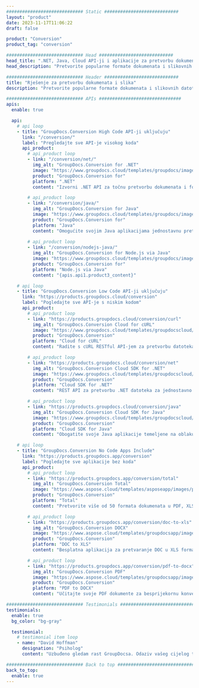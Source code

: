 ```yaml
---
############################# Static ############################
layout: "product"
date: 2023-11-17T11:06:22
draft: false

product: "Conversion"
product_tag: "conversion"

############################# Head ############################
head_title: ".NET, Java, Cloud API-ji i aplikacije za pretvorbu dokumenata tvrtke GroupDocs"
head_description: "Pretvorite popularne formate dokumenata i slikovnih datoteka na bilo kojoj platformi s rješenjima koja se temelje na aplikaciji i API-ju."

############################# Header ############################
title: "Rješenje za pretvorbu dokumenata i slika"
description: "Pretvorite popularne formate dokumenata i slikovnih datoteka na bilo kojoj platformi s rješenjima koja se temelje na aplikaciji i API-ju."

############################# APIs ###############################
apis:
  enable: true

  api:
    # api loop
    - title: "GroupDocs.Conversion High Code API-ji uključuju"
      link: "/conversion/"
      label: "Pregledajte sve API-je visokog koda"
      api_product:
        # api_product loop
        - link: "/conversion/net/"
          img_alt: "GroupDocs.Conversion for .NET"
          image: "https://www.groupdocs.cloud/templates/groupdocs/images/product-logos/groupdocs-conversion-net.png"
          product: "GroupDocs.Conversion for"
          platform: ".NET"
          content: "Izvorni .NET API za točnu pretvorbu dokumenata i formata slikovnih datoteka u sve vrste .NET aplikacija. Podržava dodavanje slikovnih vodenih žigova tijekom pretvorbe."

        # api_product loop
        - link: "/conversion/java/"
          img_alt: "GroupDocs.Conversion for Java"
          image: "https://www.groupdocs.cloud/templates/groupdocs/images/product-logos/groupdocs-conversion-java.png"
          product: "GroupDocs.Conversion for"
          platform: "Java"
          content: "Omogućite svojim Java aplikacijama jednostavnu pretvorbu između svih standardnih formata dokumenata uključujući Microsoft Office, PDF, HTML, slike i mnoge druge."
          
        # api_product loop
        - link: "/conversion/nodejs-java/"
          img_alt: "GroupDocs.Conversion for Node.js via Java"
          image: "https://www.groupdocs.cloud/templates/groupdocs/images/product-logos/groupdocs-conversion-nodejs-java.png"
          product: "GroupDocs.Conversion for"
          platform: "Node.js via Java"
          content: "{apis.api1.product3_content}"

    # api loop
    - title: "GroupDocs.Conversion Low Code API-ji uključuju"
      link: "https://products.groupdocs.cloud/conversion"
      label: "Pogledajte sve API-je s niskim kodom"
      api_product:
        # api_product loop
        - link: "https://products.groupdocs.cloud/conversion/curl"
          img_alt: "GroupDocs.Conversion Cloud for cURL"
          image: "https://www.groupdocs.cloud/templates/groupdocscloud/images/sdk/272x272/groupdocs_conversion-for-curl.png"
          product: "GroupDocs.Conversion"
          platform: "Cloud for cURL"
          content: "Radite s cURL RESTful API-jem za pretvorbu datoteka kako biste jednostavno pretvorili Microsoft Office, PDF, Email, Project, HTML i druge uobičajene formate datoteka u svojim aplikacijama."

        # api_product loop
        - link: "https://products.groupdocs.cloud/conversion/net"
          img_alt: "GroupDocs.Conversion Cloud SDK for .NET"
          image: "https://www.groupdocs.cloud/templates/groupdocscloud/images/sdk/272x272/groupdocs_conversion-for-net.png"
          product: "GroupDocs.Conversion"
          platform: "Cloud SDK for .NET"
          content: "REST API za pretvorbu .NET datoteka za jednostavno pretvaranje Microsoft Officea, PDF-a, e-pošte, Projecta, HTML-a i drugih uobičajenih formata datoteka na bilo kojoj platformi pomoću Cloud SDK-a."

        # api_product loop
        - link: "https://products.groupdocs.cloud/conversion/java"
          img_alt: "GroupDocs.Conversion Cloud SDK for Java"
          image: "https://www.groupdocs.cloud/templates/groupdocscloud/images/sdk/272x272/groupdocs_conversion-for-java.png"
          product: "GroupDocs.Conversion"
          platform: "Cloud SDK for Java"
          content: "Obogatite svoje Java aplikacije temeljene na oblaku naprednim značajkama konverzije dokumenata na bilo kojoj platformi koja može pozivati ​​REST API-je."

    # api loop
    - title: "GroupDocs.Conversion No Code Apps Include"
      link: "https://products.groupdocs.app/conversion"
      label: "Pogledajte sve aplikacije bez koda"
      api_product:
        # api_product loop
        - link: "https://products.groupdocs.app/conversion/total"
          img_alt: "GroupDocs.Conversion Total"
          image: "https://www.aspose.cloud/templates/asposeapp/images/products/logo/aspose_conversion-app.png"
          product: "GroupDocs.Conversion"
          platform: "Total"
          content: "Pretvorite više od 50 formata dokumenata u PDF, XLSX, DOCX, XPS, HTML i više."

        # api_product loop
        - link: "https://products.groupdocs.app/conversion/doc-to-xls"
          img_alt: "GroupDocs.Conversion DOCX"
          image: "https://www.aspose.cloud/templates/groupdocsapp/images/products/logo/groupdocs_words-app.png"
          product: "GroupDocs.Conversion"
          platform: "DOC to XLS"
          content: "Besplatna aplikacija za pretvaranje DOC u XLS format iz bilo kojeg web preglednika."

        # api_product loop
        - link: "https://products.groupdocs.app/conversion/pdf-to-docx"
          img_alt: "GroupDocs.Conversion PDF"
          image: "https://www.aspose.cloud/templates/groupdocsapp/images/products/logo/groupdocs_pdf-app.png"
          product: "GroupDocs.Conversion"
          platform: "PDF to DOCX"
          content: "Učitajte svoje PDF dokumente za besprijekornu konverziju u Word (DOCX) format."

############################# Testimonials ###############################
testimonials:
  enable: true
  bg_color: "bg-gray"

  testimonial:
    # testimonial item loop
    - name: "David Hoffman"
      designation: "Psiholog"
      content: "Uzbuđeno gledam rast GroupDocsa. Odaziv vašeg cijelog tima uvelike mi je pomogao, kada razgovaram s nekim u GroupDocsu, mogu jamčiti da me netko sluša i pomaže da se stvari dogode."

############################# Back to top ###############################
back_to_top:
  enable: true
---
```

